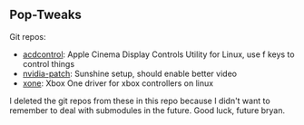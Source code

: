 ## Pop-Tweaks

Git repos:
- [acdcontrol](https://acdcontrol.sourceforge.net): Apple Cinema Display Controls Utility for Linux, use f keys to control things
- [nvidia-patch](https://github.com/keylase/nvidia-patch): Sunshine setup, should enable better video                           
- [xone](https://github.com/medusalix/xone): Xbox One driver for xbox controllers on linux

I deleted the git repos from these in this repo because I didn't want to remember to deal with submodules in the future. Good luck, future bryan.
